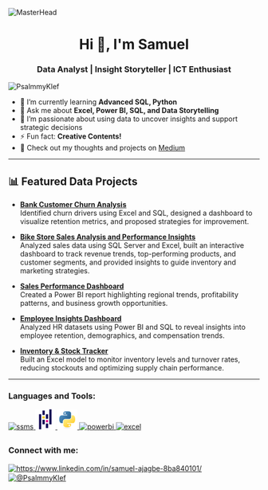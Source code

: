 ![MasterHead](https://www.rasylva.id/images/landing/landing-bg.webp)


<h1 align="center">Hi 👋, I'm Samuel</h1>
<h3 align="center">Data Analyst | Insight Storyteller | ICT Enthusiast</h3>

<p align="left">
  <img src="https://komarev.com/ghpvc/?username=PsalmmyKlef&label=Profile%20views&color=0e75b6&style=flat" alt="PsalmmyKlef" />
</p>

- 🌱 I’m currently learning **Advanced SQL, Python**
- 💬 Ask me about **Excel, Power BI, SQL, and Data Storytelling**
- 🧠 I’m passionate about using data to uncover insights and support strategic decisions
- ⚡ Fun fact: **Creative Contents!**
- 📝 Check out my thoughts and projects on [Medium](https://medium.com/@PsalmmyKlef)


---

<h2>📊 Featured Data Projects</h2>

- **[Bank Customer Churn Analysis](https://medium.com/@PsalmmyKlef)**     
Identified churn drivers using Excel and SQL, designed a dashboard to visualize retention metrics, and proposed strategies for improvement.

- **[Bike Store Sales Analysis and Performance Insights](https://medium.com/@PsalmmyKlef/fav-bike-store-f13db49c8b9c)**     
Analyzed sales data using SQL Server and Excel, built an interactive dashboard to track revenue trends, top-performing products, and customer segments, and provided insights to guide inventory and marketing strategies.

- **[Sales Performance Dashboard](https://medium.com/@PsalmmyKlef)**      
  Created a Power BI report highlighting regional trends, profitability patterns, and business growth opportunities.

- **[Employee Insights Dashboard](https://medium.com/@PsalmmyKlef)**     
  Analyzed HR datasets using Power BI and SQL to reveal insights into employee retention, demographics, and compensation trends.

- **[Inventory & Stock Tracker](https://medium.com/@PsalmmyKlef)**     
  Built an Excel model to monitor inventory levels and turnover rates, reducing stockouts and optimizing supply chain performance.

---


<h3 align="left">Languages and Tools:</h3>
<p align="left">
 <a href="https://learn.microsoft.com/en-us/sql/ssms/sql-server-management-studio-ssms" target="_blank" rel="noreferrer">
    <img src="https://upload.wikimedia.org/wikipedia/commons/8/87/Sql_data_base_with_logo.png" alt="ssms" width="80" height="40"/>
  </a>
  <a href="https://pandas.pydata.org/" target="_blank" rel="noreferrer">
    <img src="https://raw.githubusercontent.com/devicons/devicon/2ae2a900d2f041da66e950e4d48052658d850630/icons/pandas/pandas-original.svg" alt="pandas" width="40" height="40"/>
  </a>
  <a href="https://www.python.org" target="_blank" rel="noreferrer">
    <img src="https://raw.githubusercontent.com/devicons/devicon/master/icons/python/python-original.svg" alt="python" width="40" height="40"/>
  </a>
  <a href="https://powerbi.microsoft.com/" target="_blank" rel="noreferrer">
    <img src="https://upload.wikimedia.org/wikipedia/commons/c/cf/New_Power_BI_Logo.svg" alt="powerbi" width="40" height="40"/>
  </a>
  <a href="https://www.microsoft.com/microsoft-365/excel" target="_blank" rel="noreferrer">
  <img src="https://cdn-icons-png.flaticon.com/512/732/732220.png" alt="excel" width="40" height="40"/>
</a>

</p>

<h2></h2>

<h3 align="left">Connect with me:</h3>
<p align="left">
<a href="https://www.linkedin.com/in/samuel-ajagbe-8ba840101/" target="blank"><img align="center" src="https://raw.githubusercontent.com/rahuldkjain/github-profile-readme-generator/master/src/images/icons/Social/linked-in-alt.svg" alt="https://www.linkedin.com/in/samuel-ajagbe-8ba840101/" height="30" width="40" /></a>
<a href="https://medium.com/@PsalmmyKlef" target="blank"><img align="center" src="https://raw.githubusercontent.com/rahuldkjain/github-profile-readme-generator/master/src/images/icons/Social/medium.svg" alt="@PsalmmyKlef" height="30" width="40" /></a>
</p>



<!---
PsalmmyKlef/PsalmmyKlef is a ✨ special ✨ repository because its `README.md` (this file) appears on your GitHub profile.
You can click the Preview link to see how it looks.
--->
